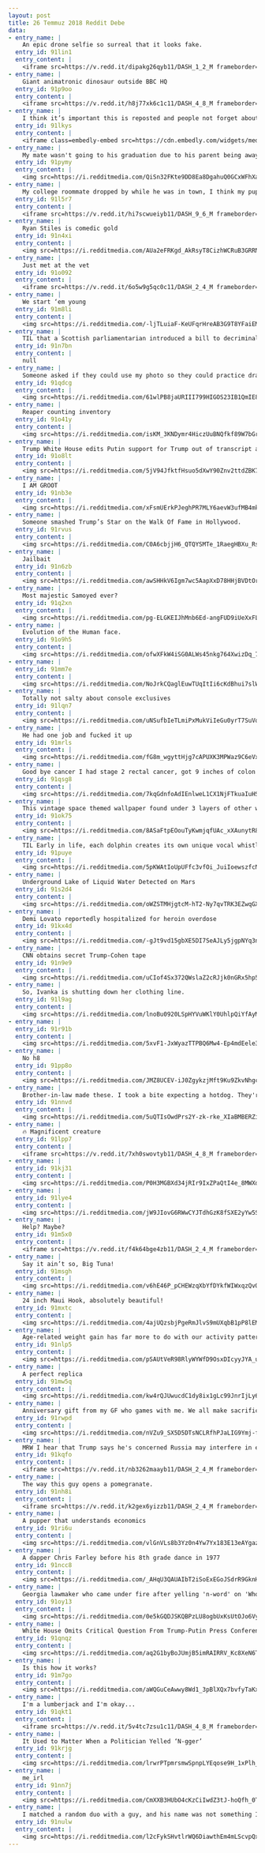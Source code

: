 ```yaml
---
layout: post
title: 26 Temmuz 2018 Reddit Debe
data:
- entry_name: |
    An epic drone selfie so surreal that it looks fake.
  entry_id: 91lin1
  entry_content: |
    <iframe src=https://v.redd.it/dipakg26qyb11/DASH_1_2_M frameborder=0></iframe>
- entry_name: |
    Giant animatronic dinosaur outside BBC HQ
  entry_id: 91p9oo
  entry_content: |
    <iframe src=https://v.redd.it/h8j77xk6c1c11/DASH_4_8_M frameborder=0></iframe>
- entry_name: |
    I think it’s important this is reposted and people not forget about the bullshit that is your “bought and paid for” news station.
  entry_id: 91lkys
  entry_content: |
    <iframe class=embedly-embed src=https://cdn.embedly.com/widgets/media.html?src=https%3A%2F%2Fwww.youtube.com%2Fembed%2FhWLjYJ4BzvI%3Ffeature%3Doembed&url=http%3A%2F%2Fwww.youtube.com%2Fwatch%3Fv%3DhWLjYJ4BzvI&image=https%3A%2F%2Fi.ytimg.com%2Fvi%2FhWLjYJ4BzvI%2Fhqdefault.jpg&key=522baf40bd3911e08d854040d3dc5c07&type=text%2Fhtml&schema=youtube width=600 height=338 scrolling=no frameborder=0 allow=autoplay; fullscreen allowfullscreen=true></iframe>
- entry_name: |
    My mate wasn't going to his graduation due to his parent being away. So we took a budget graduation photo and stepped in as mum and dad
  entry_id: 91pymy
  entry_content: |
    <img src=https://i.redditmedia.com/QiSn32FKte9DD8Ea8DgahuQ0GCxWFhXa8UVX3mnLD9A.jpg?s=d0d59f65beccba36be0c6ee00545a861 frameborder=0>
- entry_name: |
    My college roommate dropped by while he was in town, I think my pupper remembered her old roomie
  entry_id: 91l5r7
  entry_content: |
    <iframe src=https://v.redd.it/hi7scwueiyb11/DASH_9_6_M frameborder=0></iframe>
- entry_name: |
    Ryan Stiles is comedic gold
  entry_id: 91n4xi
  entry_content: |
    <img src=https://i.redditmedia.com/AUa2eFRKgd_AkRsyT8CizhWCRuB3GRRN6usXCdvtm-o.jpg?s=83c7388745b130be02ee239e927227bb frameborder=0>
- entry_name: |
    Just met at the vet
  entry_id: 91o092
  entry_content: |
    <iframe src=https://v.redd.it/6o5w9g5qc0c11/DASH_2_4_M frameborder=0></iframe>
- entry_name: |
    We start ‘em young
  entry_id: 91m8li
  entry_content: |
    <img src=https://i.redditmedia.com/-ljTLuiaF-KeUFqrHreAB3G9T8YFaiEMLGBTELP0dGk.jpg?s=9181b221f9b9a4b47e04b3c5d69967c6 frameborder=0>
- entry_name: |
    TIL that a Scottish parliamentarian introduced a bill to decriminalize homosexuality in England after his gay brother killed himself. It passed. He wrote another bill to protect badgers. It failed. When asked why the latter didn’t pass, he snorted “There are not many badgers in the House of Lords.”
  entry_id: 91n7bn
  entry_content: |
    null
- entry_name: |
    Someone asked if they could use my photo so they could practice drawing action shots and this is the amazing result.
  entry_id: 91qdcg
  entry_content: |
    <img src=https://i.redditmedia.com/61wlPB8jaURIII799HIGOS23IB1QmIE8HxJJlIWKZFY.jpg?s=979278877bd7bc7d34e9f4e5fe6b04b5 frameborder=0>
- entry_name: |
    Reaper counting inventory
  entry_id: 91o41y
  entry_content: |
    <img src=https://i.redditmedia.com/isKM_3KNDymr4HiczUuBNQfkf89W7bGrbJ-t-DVQQbc.gif?fm=jpg&s=9cafc7ab402acdba3d37337cc29ce210 frameborder=0>
- entry_name: |
    Trump White House edits Putin support for Trump out of transcript and video
  entry_id: 91o8lt
  entry_content: |
    <img src=https://i.redditmedia.com/5jV94JfktfHsuo5dXwY90Znv2ttdZBK7lGyG98LuL6s.jpg?s=24472bd242704174756046b62496da0c frameborder=0>
- entry_name: |
    I AM GROOT
  entry_id: 91nb3e
  entry_content: |
    <img src=https://i.redditmedia.com/xFsmUErkPJeghPR7MLY6aevW3ufMB4mkr8nm3rFVIOo.jpg?s=0344ac81a10d97ec11e4d8b1e27e4741 frameborder=0>
- entry_name: |
    Someone smashed Trump’s Star on the Walk Of Fame in Hollywood.
  entry_id: 91rvus
  entry_content: |
    <img src=https://i.redditmedia.com/C0A6cbjjH6_QTQYSMTe_1RaegHBXu_RsIVL3lrK6VVQ.jpg?s=23654a89fa0f2603047d3936fe798a49 frameborder=0>
- entry_name: |
    Jailbait
  entry_id: 91n6zb
  entry_content: |
    <img src=https://i.redditmedia.com/awSHHkV6Igm7wc5AapXxD78HHjBVDtOr3JvsYvYNKv8.jpg?s=d69faa6b1c00d9576bcd0b87808db3db frameborder=0>
- entry_name: |
    Most majestic Samoyed ever?
  entry_id: 91q2xn
  entry_content: |
    <img src=https://i.redditmedia.com/pg-ELGKEIJhMnb6Ed-angFUD9iUeXxFLiXiYkW680_s.jpg?s=06a6ce0d47bfc41e5912aa1b81bc7971 frameborder=0>
- entry_name: |
    Evolution of the Human face.
  entry_id: 91o9h5
  entry_content: |
    <img src=https://i.redditmedia.com/ofwXFkW4iSG0ALWs45nkg764XwizDq_7RVlI7-5tu-E.gif?fm=jpg&s=c23b5b5c6371b838934da0c693ef967c frameborder=0>
- entry_name: |
  entry_id: 91mm7e
  entry_content: |
    <img src=https://i.redditmedia.com/NoJrkCQaglEuwTUqItIi6cKdBhui7slW0rgdIclbASw.jpg?s=1a033cd12cfe9cd0f6919e35be26a2cd frameborder=0>
- entry_name: |
    Totally not salty about console exclusives
  entry_id: 91lqn7
  entry_content: |
    <img src=https://i.redditmedia.com/uNSufbIeTLmiPxMukViIeGu0yrT7SuVo72v-FROGJkM.png?s=e71296abef522387687360aaa2672bde frameborder=0>
- entry_name: |
    He had one job and fucked it up
  entry_id: 91mrls
  entry_content: |
    <img src=https://i.redditmedia.com/fG8m_wgyttHjg7cAPUXK3MPWaz9C6eVxliRgnWXsVdc.jpg?s=4a03e416a188aefb1ef0810dc0171f6c frameborder=0>
- entry_name: |
    Good bye cancer I had stage 2 rectal cancer, got 9 inches of colon removed and near by lymph nodes. 1/10 do not recommend cancer it's a pain in my ass.
  entry_id: 91qsg8
  entry_content: |
    <img src=https://i.redditmedia.com/7kqGdnfoAdIEnlweL1CX1NjFTkuaIuHSQGCt695NfL0.jpg?s=6298cbdfdfc1fc3a660a29bc2e5d7680 frameborder=0>
- entry_name: |
    This vintage space themed wallpaper found under 3 layers of other wallpaper in an old farm house.
  entry_id: 91ok75
  entry_content: |
    <img src=https://i.redditmedia.com/8ASaFtpEOouTyKwmjqfUAc_xXAunytR8npQ51NOTrso.jpg?s=de6915ccddf2289d43e8600d871f1fd2 frameborder=0>
- entry_name: |
    TIL Early in life, each dolphin creates its own unique vocal whistle that gives it an individual identity. Because each whistle is unique, dolphins are able to call to each other by mimicking the whistle of a dolphin they want to communicate with. It's the equivalent of calling each other by name.
  entry_id: 91puye
  entry_content: |
    <img src=https://i.redditmedia.com/5pKWAtIoUpUFfc3vfOi_JuiIoewszfcNltVctR7rtXM.jpg?s=8c262b93df4f7f3d7ef619d63d633626 frameborder=0>
- entry_name: |
    Underground Lake of Liquid Water Detected on Mars
  entry_id: 91s2d4
  entry_content: |
    <img src=https://i.redditmedia.com/oWZSTMHjgtcM-hT2-Ny7qvTRK3EZwqGXaZe0XdBdYZQ.jpg?s=6508c842f828b384b39d84258077ab97 frameborder=0>
- entry_name: |
    Demi Lovato reportedly hospitalized for heroin overdose
  entry_id: 91kx4d
  entry_content: |
    <img src=https://i.redditmedia.com/-gJt9vd15gbXE5DI7SeAJLy5jgpNYq3nrG-mr5-Ru_E.jpg?s=fba45a52c37016855b8977163b4ee969 frameborder=0>
- entry_name: |
    CNN obtains secret Trump-Cohen tape
  entry_id: 91n9e9
  entry_content: |
    <img src=https://i.redditmedia.com/uCIof4Sx372QWslaZ2cRJjk0nGRx5hp5px7I2Tji-b4.jpg?s=f1fd2b1fa92c4ebef2210ec37834e01f frameborder=0>
- entry_name: |
    So, Ivanka is shutting down her clothing line.
  entry_id: 91l9ag
  entry_content: |
    <img src=https://i.redditmedia.com/lnoBu0920LSpHYVuWKlY0UhlpQiYfAyMwz3UgZAYwQ0.png?s=005ce48f0459dd5401f1d7a4632b0abf frameborder=0>
- entry_name: |
  entry_id: 91r91b
  entry_content: |
    <img src=https://i.redditmedia.com/5xvF1-JxWyazTTPBQ6Mw4-Ep4mdEele3n6d3a6miY1A.jpg?s=2bd3bbefd23d1ed5eada12dd804e27e8 frameborder=0>
- entry_name: |
    No h8
  entry_id: 91pp8o
  entry_content: |
    <img src=https://i.redditmedia.com/JMZ8UCEV-iJ0ZgykzjMft9Ku9ZkvNhgcWQfNMoIn00A.jpg?s=b496d92a3f944c7d49d605727341f0a3 frameborder=0>
- entry_name: |
    Brother-in-law made these. I took a bite expecting a hotdog. They're doughnuts.
  entry_id: 91nnvd
  entry_content: |
    <img src=https://i.redditmedia.com/5uQTIsOwdPrs2Y-zk-rke_XIaBMBERZiJV4Ks6ub_Tk.jpg?s=536db7d1feb4d3aa5fb59feb5adb2f94 frameborder=0>
- entry_name: |
    🔥 Magnificent creature
  entry_id: 91lpp7
  entry_content: |
    <iframe src=https://v.redd.it/7xh0swovtyb11/DASH_4_8_M frameborder=0></iframe>
- entry_name: |
  entry_id: 91kj31
  entry_content: |
    <img src=https://i.redditmedia.com/P0H3MGBXd34jRIr9IxZPaQtI4e_8MWXdORIK4s7S91w.jpg?s=18c7e69f27dd72703285194d3df35177 frameborder=0>
- entry_name: |
  entry_id: 91lye4
  entry_content: |
    <img src=https://i.redditmedia.com/jW9JIovG6RWwCYJTdhGzK8fSXE2yYw5SJab_JSprLbk.jpg?s=f33f7b301b9ca0bf28830bfd9cd16f1c frameborder=0>
- entry_name: |
    Help? Maybe?
  entry_id: 91m5x0
  entry_content: |
    <iframe src=https://v.redd.it/f4k64bge4zb11/DASH_2_4_M frameborder=0></iframe>
- entry_name: |
    Say it ain’t so, Big Tuna!
  entry_id: 91msgh
  entry_content: |
    <img src=https://i.redditmedia.com/v6hE46P_pCHEWzqXbYfDYkfWIWxqzQvOSsaw3-OtJvc.jpg?s=33c1bb617dc6400105b2ee08113c181e frameborder=0>
- entry_name: |
    24 inch Maui Hook, absolutely beautiful!
  entry_id: 91mxtc
  entry_content: |
    <img src=https://i.redditmedia.com/4ajUQzsbjPgeRmJlvS9mUXqbB1pP8lEMo_tSmFppjrk.jpg?s=328c881f0be6fcb0a72c3d0e6d06ea01 frameborder=0>
- entry_name: |
    Age-related weight gain has far more to do with our activity patterns than it does with our metabolism, which barely budges after 30. New research suggests that to achieve better health and reduce your risk of death from any cause, any kind of movement is better than little or none.
  entry_id: 91nlp5
  entry_content: |
    <img src=https://i.redditmedia.com/pSAUtVeR98RlyWYWfD9OsxDIcyyJYA_u1IcB0q4FJfk.jpg?s=5afc46a0f35a9d65d3bc37c720ec183a frameborder=0>
- entry_name: |
    A perfect replica
  entry_id: 91mw5q
  entry_content: |
    <img src=https://i.redditmedia.com/kw4rQJUwucdC1dy8ix1gLc99JnrIjLy6BHVUOkTq2IE.png?s=bf86d9d14f1f8485ed0a63173ae42eb8 frameborder=0>
- entry_name: |
    Anniversary gift from my GF who games with me. We all make sacrifices to have this!
  entry_id: 91rwpd
  entry_content: |
    <img src=https://i.redditmedia.com/nVZu9_SX5D5DTsNCLRfhPJaLIG9Ymj-f5Au2jkkT9sQ.jpg?s=c97bba3cae18eaa4a7ae587b160bd849 frameborder=0>
- entry_name: |
    MRW I hear that Trump says he's concerned Russia may interfere in election to help Democrats
  entry_id: 91kqfo
  entry_content: |
    <iframe src=https://v.redd.it/nb3262maayb11/DASH_2_4_M frameborder=0></iframe>
- entry_name: |
    The way this guy opens a pomegranate.
  entry_id: 91nh8i
  entry_content: |
    <iframe src=https://v.redd.it/k2gex6yizzb11/DASH_2_4_M frameborder=0></iframe>
- entry_name: |
    A pupper that understands economics
  entry_id: 91ri6u
  entry_content: |
    <img src=https://i.redditmedia.com/vlGnVLs8b3Yz0n4Yw7Yx183E13eAYgazwXUF1RvlHa4.jpg?s=d0f81cb2b33d985a4de76b20e3aefe07 frameborder=0>
- entry_name: |
    A dapper Chris Farley before his 8th grade dance in 1977
  entry_id: 91ncc8
  entry_content: |
    <img src=https://i.redditmedia.com/_AHqU3QAUAIbT2iSoExEGoJSdrR9GknH1CTz3u6Ow-g.jpg?s=b84cc7882b97565d5db3fe956dbf1b24 frameborder=0>
- entry_name: |
    Georgia lawmaker who came under fire after yelling 'n-word' on 'Who Is America?' says he'll quit
  entry_id: 91oy13
  entry_content: |
    <img src=https://i.redditmedia.com/0e5kGQDJSKQBPzLU8ogbUxKsUtOJo6VyF5E_QEr_iKE.jpg?s=e06b4aa48cad0bd1194de90a1502517c frameborder=0>
- entry_name: |
    White House Omits Critical Question From Trump-Putin Press Conference Video
  entry_id: 91qnqz
  entry_content: |
    <img src=https://i.redditmedia.com/aq2G1byBoJUmjB5imRAIRRV_Kc8XeN6TK_q_0i73Qbs.jpg?s=e84d55c71643e4dcebf1b3149ff8343f frameborder=0>
- entry_name: |
    Is this how it works?
  entry_id: 91m7go
  entry_content: |
    <img src=https://i.redditmedia.com/aWQGuCeAwwy8Wd1_3pBlXQx7bvfyTaKxkhEikP8fXEA.png?s=fc02cbc59ea7a1fda0028d4d4238eebd frameborder=0>
- entry_name: |
    I'm a lumberjack and I'm okay...
  entry_id: 91qkt1
  entry_content: |
    <iframe src=https://v.redd.it/5v4tc7zsu1c11/DASH_4_8_M frameborder=0></iframe>
- entry_name: |
    It Used to Matter When a Politician Yelled ‘N-gger’
  entry_id: 91krjg
  entry_content: |
    <img src=https://i.redditmedia.com/lrwrPTpmrsmwSpnpLYEqose9H_1xPlh_niDtaiZ7xx8.jpg?s=53467c29e636f3ed0bb28c55d44b3c5e frameborder=0>
- entry_name: |
    me_irl
  entry_id: 91nn7j
  entry_content: |
    <img src=https://i.redditmedia.com/CmXXB3HUbO4cKzCiIwdZ3tJ-hoQfh_0TLLTt4iQP2RM.jpg?s=32c911ea489d1f20ca7a679c4faa8f82 frameborder=0>
- entry_name: |
    I matched a random duo with a guy, and his name was not something I was expecting...(Hunt:shotdown)
  entry_id: 91nulw
  entry_content: |
    <img src=https://i.redditmedia.com/l2cFykSHvtlrWQ6DiawthEm4mLScvpQxuAtuSMrtF1w.jpg?s=31d4812047df8273a23c42dfe14683ce frameborder=0>
---
```

